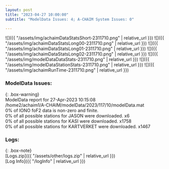 ```yaml
---
layout: post
title: "2023-04-27 10:00:00"
subtitle: "ModelData Issues: 4; A-CHAIM System Issues: 0"

---
```


![]({{ "/assets/img/achaimDataStatsShort-2311710.png" | relative_url }})
![]({{ "/assets/img/achaimDataStatsLong00-2311710.png" | relative_url }})
![]({{ "/assets/img/achaimDataStatsLong01-2311710.png" | relative_url }})
![]({{ "/assets/img/achaimDataStatsLong02-2311710.png" | relative_url }})
![]({{ "/assets/img/modelDataDataStats-2311710.png" | relative_url }})
![]({{ "/assets/img/modelDataStationStats-2311710.png" | relative_url }})
![]({{ "/assets/img/achaimRunTime-2311710.png" | relative_url }})


### ModelData Issues:  
  
{: .box-warning}  
 ModelData report for 27-Apr-2023 10:15:08   
 /home2/achaim1/A-CHAIM/modelData/2023/117/10/modelData.mat   
 0% of IONO foF2 data is non-zero and finite.   
 0% of all possible stations for JASON were downloaded. x6   
 0% of all possible stations for KASI were downloaded. x1758   
 0% of all possible stations for KARTVERKET were downloaded. x1467   
  


### Logs:  
  
{: .box-note}  
[Logs.zip]({{ "/assets/other/logs.zip" | relative_url }})  
[Log Info]({{ "/logInfo" | relative_url }})  
